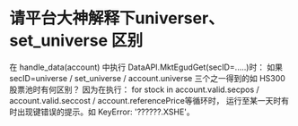 # 请平台大神解释下universer、set_universe 区别

在 handle_data(account) 中执行 DataAPI.MktEgudGet(secID=.....)时：
如果secID=universe  /  set_universe  /  account.universe 三个之一得到的如 HS300 股票池时有何区别？
因为在执行： for stock in account.valid.secpos  /  account.valid.seccost  /  account.referencePrice等循环时，
运行至某一天时有时出现键错误的提示。如  KeyError: '??????.XSHE'。
